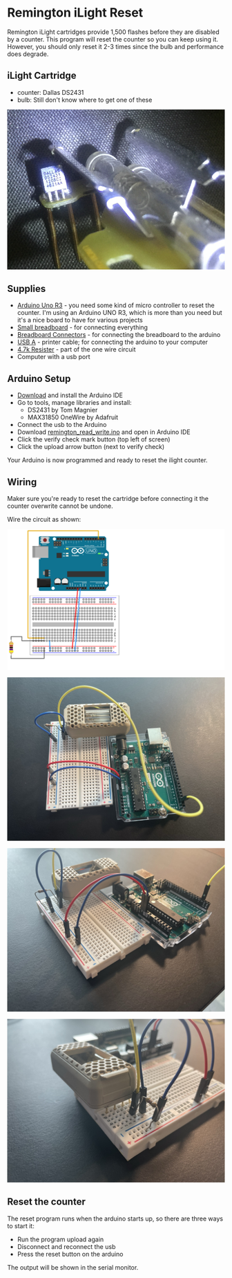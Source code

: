 # Remington iLight Reset
Remington iLight cartridges provide 1,500 flashes before they are disabled by a counter.
This program will reset the counter so you can keep using it. However, you should only reset it 2-3
times since the bulb and performance does degrade.

## iLight Cartridge
* counter: Dallas DS2431
* bulb: Still don't know where to get one of these

![iLight Cartridge](images/ds2431.PNG)


## Supplies
* [Arduino Uno R3](https://store-usa.arduino.cc/collections/boards/products/arduino-uno-rev3) -
you need some kind of micro controller to reset the counter. I'm using an Arduino UNO R3,
which is more than you need but it's a nice board to have for various projects
* [Small breadboard](https://www.amazon.com/gp/product/B07LFD4LT6/ref=ppx_yo_dt_b_search_asin_title?ie=UTF8&psc=1) - for connecting everything
* [Breadboard Connectors](https://www.amazon.com/EDGELEC-Breadboard-Optional-Assorted-Multicolored/dp/B07GD2BWPY/ref=sr_1_3?crid=1RBUWJZ3UI2OB&keywords=breadboard%2Bconnectors&qid=1679836820&s=electronics&sprefix=breadboard%2Bconnectors%2Celectronics%2C109&sr=1-3&th=1) - for connecting the breadboard to
the arduino
* [USB A](https://www.amazon.com/AmazonBasics-USB-2-0-Cable-Male/dp/B00NH11KIK/ref=sr_1_3?crid=1LLUP1W6PNBKT&keywords=usb+a&qid=1679836976&s=industrial&sprefix=usb+a%2Cindustrial%2C130&sr=1-3) - printer cable;
for connecting the arduino to your computer
* [4.7k Resister](https://www.amazon.com/EDGELEC-Resistor-Tolerance-Multiple-Resistance/dp/B07QJB3LGN/ref=sr_1_4?keywords=4.7k+ohm+resistor&qid=1679837113&s=industrial&sprefix=4.7k+re%2Cindustrial%2C151&sr=1-4) -
part of the one wire circuit
* Computer with a usb port

## Arduino Setup
* [Download](https://www.arduino.cc/en/software) and install the Arduino IDE
* Go to tools, manage libraries and install:
    * DS2431 by Tom Magnier
    * MAX31850 OneWire by Adafruit
* Connect the usb to the Arduino
* Download [remington_read_write.ino](remington_read_write.ino) and open in Arduino IDE
* Click the verify check mark button (top left of screen)
* Click the upload arrow button (next to verify check)

Your Arduino is now programmed and ready to reset the ilight counter.

## Wiring
Maker sure you're ready to reset the cartridge before connecting it the counter overwrite cannot be
undone.

Wire the circuit as shown:

![Wiring](images/circuit.png)

![Connection1](images/connected1.JPEG)

![Connection2](images/connected2.JPEG)

![Connection3](images/connected3.JPEG)

## Reset the counter
The reset program runs when the arduino starts up, so there are three ways to start it:
* Run the program upload again
* Disconnect and reconnect the usb
* Press the reset button on the arduino

The output will be shown in the serial monitor.
